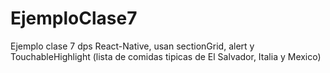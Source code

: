 # EjemploClase7
Ejemplo clase 7 dps React-Native, usan sectionGrid, alert y TouchableHighlight (lista de comidas tipicas de El Salvador, Italia y Mexico)
